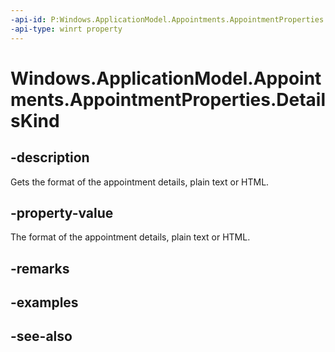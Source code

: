 ```yaml
---
-api-id: P:Windows.ApplicationModel.Appointments.AppointmentProperties.DetailsKind
-api-type: winrt property
---
```


<!-- Property syntax
public string DetailsKind { get; }
-->

# Windows.ApplicationModel.Appointments.AppointmentProperties.DetailsKind

## -description
Gets the format of the appointment details, plain text or HTML.

## -property-value
The format of the appointment details, plain text or HTML.

## -remarks

## -examples

## -see-also
